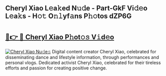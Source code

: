 ## Cheryl Xiao L𝚎a𝚔ed N𝚞𝚍e - Part-GkF Vi𝚍𝚎o L𝚎a𝚔s - H𝚘𝚝 O𝚗𝚕yf𝚊ns P𝚑𝚘tos dZP6G

# <h2><a href="http://kf94jkz.oniu.top/?m=Cheryl+Xiao">🔗👉 🔴 Cheryl Xiao P𝚑ot𝚘𝚜 V𝚒d𝚎o</a></h2>

[![Cheryl Xiao Nu𝚍e𝚜](https://i.imgur.com/0qMVB7G.gif)](http://kf94jkz.oniu.top/?m=Cheryl+Xiao)
Digital content creator Cheryl Xiao, celebrated for disseminating dance and lifestyle information, through performances and personal vlogs. Dedicated activist Cheryl Xiao, celebrated for their tireless efforts and passion for creating positive change.  

